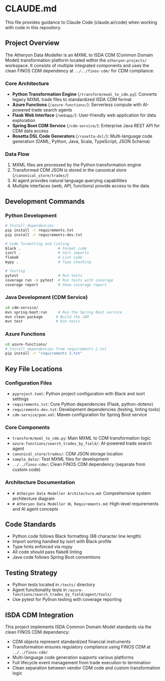 # CLAUDE.md

This file provides guidance to Claude Code (claude.ai/code) when working with code in this repository.

## Project Overview

The Atheryon Data Modeller is an MXML to ISDA CDM (Common Domain Model) transformation platform located within the `atheryon-projects/` workspace. It consists of multiple integrated components and uses the clean FINOS CDM dependency at `../../finos-cdm/` for CDM compliance:

### Core Architecture
- **Python Transformation Engine** (`/transform/mxml_to_cdm.py`): Converts legacy MXML trade files to standardized ISDA CDM format
- **Azure Functions** (`/azure-functions/`): Serverless compute with AI-powered trade search agents
- **Flask Web Interface** (`/webapp/`): User-friendly web application for data exploration  
- **Spring Boot CDM Service** (`/cdm-service/`): Enterprise Java REST API for CDM data access
- **Rosetta DSL Code Generators** (`/rosetta-dsl/`): Multi-language code generation (DAML, Python, Java, Scala, TypeScript, JSON Schema)

### Data Flow
1. MXML files are processed by the Python transformation engine
2. Transformed CDM JSON is stored in the canonical store (`/canonical_store/trades/`)
3. AI agent provides natural language querying capabilities
4. Multiple interfaces (web, API, functions) provide access to the data

## Development Commands

### Python Development
```bash
# Install dependencies
pip install -r requirements.txt
pip install -r requirements-dev.txt

# Code formatting and linting
black .                 # Format code
isort .                 # Sort imports  
flake8                  # Lint code
mypy .                  # Type checking

# Testing
pytest                  # Run tests
coverage run -m pytest  # Run tests with coverage
coverage report         # Show coverage report
```

### Java Development (CDM Service)
```bash
cd cdm-service/
mvn spring-boot:run     # Run the Spring Boot service
mvn clean package      # Build the JAR
mvn test               # Run tests
```

### Azure Functions
```bash
cd azure-functions/
# Install dependencies from requirements 2.txt
pip install -r "requirements 2.txt"
```

## Key File Locations

### Configuration Files
- `pyproject.toml`: Python project configuration with Black and isort settings
- `requirements.txt`: Core Python dependencies (Flask, python-dotenv)
- `requirements-dev.txt`: Development dependencies (testing, linting tools)
- `cdm-service/pom.xml`: Maven configuration for Spring Boot service

### Core Components
- `transform/mxml_to_cdm.py`: Main MXML to CDM transformation logic
- `azure-functions/search_trades_by_field/`: AI-powered trade search agent
- `canonical_store/trades/`: CDM JSON storage location
- `sample_data/`: Test MXML files for development
- `../../finos-cdm/`: Clean FINOS CDM dependency (separate from custom code)

### Architecture Documentation
- `# Atheryon Data Modeller Architecture.md`: Comprehensive system architecture diagram
- `# Atheryon Data Modeller HL Requirements.md`: High-level requirements and AI agent concepts

## Code Standards

- Python code follows Black formatting (88 character line length)
- Import sorting handled by isort with Black profile
- Type hints enforced via mypy
- All code should pass flake8 linting
- Java code follows Spring Boot conventions

## Testing Strategy

- Python tests located in `/tests/` directory
- Agent functionality tests in `/azure-functions/search_trades_by_field/agent/tools/`
- Use pytest for Python testing with coverage reporting

## ISDA CDM Integration

This project implements ISDA Common Domain Model standards via the clean FINOS CDM dependency:
- CDM objects represent standardized financial instruments
- Transformation ensures regulatory compliance using FINOS CDM at `../../finos-cdm/`
- Multi-language code generation supports various platforms
- Full lifecycle event management from trade execution to termination
- Clean separation between vendor CDM code and custom transformation logic